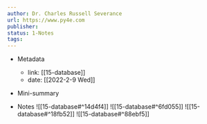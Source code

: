 ```yaml
---
author: Dr. Charles Russell Severance
url: https://www.py4e.com
publisher: 
status: 1-Notes
tags: 
---
```

- Metadata
	- link: [[15-database]]
	- date: [[2022-2-9 Wed]]
- Mini-summary

- Notes
![[15-database#^14d4f4]]
![[15-database#^6fd055]]
![[15-database#^18fb52]]
![[15-database#^88ebf5]]